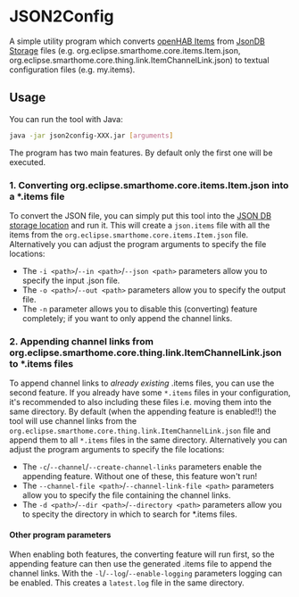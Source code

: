 # JSON2Config
 
A simple utility program which converts [openHAB Items](https://www.openhab.org/docs/configuration/items.html) from [JsonDB Storage](https://www.openhab.org/docs/administration/jsondb.html) files (e.g. org.eclipse.smarthome.core.items.Item.json, org.eclipse.smarthome.core.thing.link.ItemChannelLink.json) to textual configuration files (e.g. my.items).



## Usage

You can run the tool with Java:
```bash
java -jar json2config-XXX.jar [arguments]
```
The program has two main features. By default only the first one will be executed.


### 1. Converting org.eclipse.smarthome.core.items.Item.json into a *.items file

To convert the JSON file, you can simply put this tool into the [JSON DB storage location](https://www.openhab.org/docs/administration/jsondb.html#storage-location) and run it. This will create a `json.items` file with all the items from the `org.eclipse.smarthome.core.items.Item.json` file.
Alternatively you can adjust the program arguments to specify the file locations:
- The `-i <path>`/`--in <path>`/`--json <path>` parameters allow you to specify the input .json file.
- The `-o <path>`/`--out <path>` parameters allow you to specify the output file.
- The `-n` parameter allows you to disable this (converting) feature completely; if you want to only append the channel links.

### 2. Appending channel links from org.eclipse.smarthome.core.thing.link.ItemChannelLink.json to *.items files

To append channel links to *already existing* .items files, you can use the second feature. If you already have some `*.items` files in your configuration, it's recommended to also including these files i.e. moving them into the same directory. By default (when the appending feature is enabled!!) the tool will use channel links from the `org.eclipse.smarthome.core.thing.link.ItemChannelLink.json` file and append them to all `*.items` files in the same directory.
Alternatively you can adjust the program arguments to specify the file locations:
- The `-c`/`--channel`/`--create-channel-links` parameters enable the appending feature. Without one of these, this feature won't run!
- The `--channel-file <path>`/`--channel-link-file <path>` parameters allow you to specify the file containing the channel links.
- The `-d <path>`/`--dir <path>`/`--directory <path>` parameters allow you to specity the directory in which to search for *.items files.


#### Other program parameters

When enabling both features, the converting feature will run first, so the appending feature can then use the generated .items file to append the channel links.
With the `-l`/`--log`/`--enable-logging` parameters logging can be enabled. This creates a `latest.log` file in the same directory.


